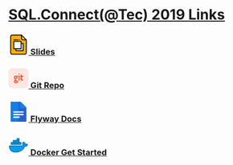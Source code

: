 # [SQL.Connect(@Tec) 2019 Links](https://github.com/GTSSUG/SQLConnect/blob/master/Agenda.md)


### [<img src="images/slides.png" width="40">   Slides](https://docs.google.com/presentation/d/1OM_0wTJHAicjIv-DEejNVY9mKXMpx2TmhYW1Qxm1eGA/edit?usp=sharing)



### [ <img src="images/git.png" width="40">   Git Repo](https://gitlab.com/jmarcos.cano/sql.connect-2019)

### [ <img src="images/docs.png" width="40">   Flyway Docs](https://flywaydb.org/documentation/migrations)

### [ <img src="images/docker.png" width="40">   Docker Get Started](https://www.docker.com/get-started)



